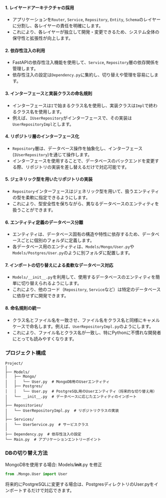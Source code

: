 #### 1. **レイヤードアーキテクチャの採用**
   - アプリケーションを`Router`, `Service`, `Repository`, `Entity`, `Schema`のレイヤーに分割し、各レイヤーの責任を明確にします。
   - これにより、各レイヤーが独立して開発・変更できるため、システム全体の保守性と拡張性が向上します。

#### 2. **依存性注入の利用**
   - FastAPIの依存性注入機能を使用して、`Service`, `Repository`層の依存関係を管理します。
   - 依存性注入の設定は`Dependency.py`に集約し、切り替えや管理を容易にします。

#### 3. **インターフェースと実装クラスの命名規則**
   - インターフェースは`I`で始まるクラス名を使用し、実装クラスは`Impl`で終わるクラス名を使用します。
   - 例えば、`IUserRepository`がインターフェースで、その実装は`UserRepositoryImpl`とします。

#### 4. **リポジトリ層のインターフェース化**
   - `Repository`層は、データベース操作を抽象化し、インターフェース(`IUserRepository`)を通じて操作します。
   - インターフェースを使用することで、データベースのバックエンドを変更する際、リポジトリの実装を差し替えるだけで対応可能です。

#### 5. **ジェネリック型を用いたリポジトリの実装**
   - `Repository`インターフェースはジェネリック型を用いて、扱うエンティティの型を柔軟に指定できるようにします。
   - これにより、型安全性を保ちながら、異なるデータベースのエンティティを扱うことができます。

#### 6. **エンティティ定義のデータベース分離**
   - エンティティは、データベース固有の構造や特性に依存するため、データベースごとに個別のフォルダに定義します。
   - 各データベース用のエンティティは、`Models/Mongo/User.py`や`Models/Postgres/User.py`のように別フォルダに配置します。

#### 7. **インポートの切り替えによる柔軟なデータベース対応**
   - `Models/__init__.py`を利用して、使用するデータベースのエンティティを簡単に切り替えられるようにします。
   - これにより、他のコード（`Repository`, `Service`など）は特定のデータベースに依存せずに開発できます。

#### 8. **命名規則の統一**
   - クラス名とファイル名を一致させ、ファイル名をクラス名と同様にキャメルケースで命名します。例えば、`UserRepositoryImpl.py`のようにします。
   - これにより、ファイル名とクラス名が一致し、特にPythonに不慣れな開発者にとっても読みやすくなります。

### プロジェクト構成
```plaintext
Project/
│
├── Models/
│   ├── Mongo/
│   │   └── User.py  # MongoDB用のUserエンティティ
│   ├── Postgres/
│   │   └── User.py  # PostgreSQL用のUserエンティティ（将来的な切り替え用）
│   └── __init__.py  # データベースに応じたエンティティのインポート
│
├── Repositories/
│   └── UserRepositoryImpl.py  # リポジトリクラスの実装
│
├── Services/
│   └── UserService.py  # サービスクラス
│
├── Dependency.py  # 依存性注入の設定
└── Main.py  # アプリケーションエントリーポイント
```
### DBの切り替え方法
MongoDBを使用する場合:
Models/__init__.py を修正
```python
from .Mongo.User import User
```
将来的にPostgreSQLに変更する場合は、PostgresディレクトリのUser.pyをインポートするだけで対応できます。

